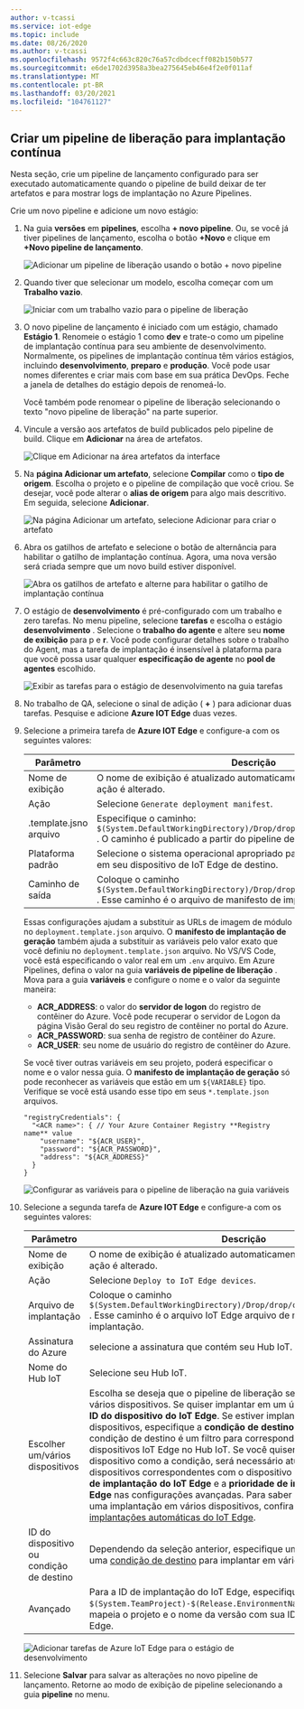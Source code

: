 ```yaml
---
author: v-tcassi
ms.service: iot-edge
ms.topic: include
ms.date: 08/26/2020
ms.author: v-tcassi
ms.openlocfilehash: 9572f4c663c820c76a57cdbdcecff082b150b577
ms.sourcegitcommit: e6de1702d3958a3bea275645eb46e4f2e0f011af
ms.translationtype: MT
ms.contentlocale: pt-BR
ms.lasthandoff: 03/20/2021
ms.locfileid: "104761127"
---
```

## <a name="create-a-release-pipeline-for-continuous-deployment"></a>Criar um pipeline de liberação para implantação contínua

Nesta seção, crie um pipeline de lançamento configurado para ser executado automaticamente quando o pipeline de build deixar de ter artefatos e para mostrar logs de implantação no Azure Pipelines.

Crie um novo pipeline e adicione um novo estágio:

1. Na guia **versões** em **pipelines**, escolha **+ novo pipeline**. Ou, se você já tiver pipelines de lançamento, escolha o botão **+Novo** e clique em **+Novo pipeline de lançamento**.  

    ![Adicionar um pipeline de liberação usando o botão + novo pipeline](./media/iot-edge-create-release-pipeline-for-continuous-deployment/add-release-pipeline.png)

2. Quando tiver que selecionar um modelo, escolha começar com um **Trabalho vazio**.

    ![Iniciar com um trabalho vazio para o pipeline de liberação](./media/iot-edge-create-release-pipeline-for-continuous-deployment/start-with-empty-release-job.png)

3. O novo pipeline de lançamento é iniciado com um estágio, chamado **Estágio 1**. Renomeie o estágio 1 como **dev** e trate-o como um pipeline de implantação contínua para seu ambiente de desenvolvimento. Normalmente, os pipelines de implantação contínua têm vários estágios, incluindo **desenvolvimento**, **preparo** e **produção**. Você pode usar nomes diferentes e criar mais com base em sua prática DevOps. Feche a janela de detalhes do estágio depois de renomeá-lo.

   Você também pode renomear o pipeline de liberação selecionando o texto "novo pipeline de liberação" na parte superior.

4. Vincule a versão aos artefatos de build publicados pelo pipeline de build. Clique em **Adicionar** na área de artefatos.

   ![Clique em Adicionar na área artefatos da interface](./media/iot-edge-create-release-pipeline-for-continuous-deployment/add-artifacts.png)

5. Na **página Adicionar um artefato**, selecione **Compilar** como o **tipo de origem**. Escolha o projeto e o pipeline de compilação que você criou. Se desejar, você pode alterar o **alias de origem** para algo mais descritivo. Em seguida, selecione **Adicionar**.

   ![Na página Adicionar um artefato, selecione Adicionar para criar o artefato](./media/iot-edge-create-release-pipeline-for-continuous-deployment/add-artifact.png)

6. Abra os gatilhos de artefato e selecione o botão de alternância para habilitar o gatilho de implantação contínua. Agora, uma nova versão será criada sempre que um novo build estiver disponível.

   ![Abra os gatilhos de artefato e alterne para habilitar o gatilho de implantação contínua](./media/iot-edge-create-release-pipeline-for-continuous-deployment/add-trigger.png)

7. O estágio de **desenvolvimento** é pré-configurado com um trabalho e zero tarefas. No menu pipeline, selecione **tarefas** e escolha o estágio **desenvolvimento** . Selecione o **trabalho do agente** e altere seu **nome de exibição** para p e **r**. Você pode configurar detalhes sobre o trabalho do Agent, mas a tarefa de implantação é insensível à plataforma para que você possa usar qualquer **especificação de agente** no **pool de agentes** escolhido.

   ![Exibir as tarefas para o estágio de desenvolvimento na guia tarefas](./media/iot-edge-create-release-pipeline-for-continuous-deployment/view-stage-tasks.png)

8. No trabalho de QA, selecione o sinal de adição ( **+** ) para adicionar duas tarefas. Pesquise e adicione **Azure IOT Edge** duas vezes.

9. Selecione a primeira tarefa de **Azure IOT Edge** e configure-a com os seguintes valores:

    | Parâmetro | Descrição |
    | --- | --- |
    | Nome de exibição | O nome de exibição é atualizado automaticamente quando o campo de ação é alterado. |
    | Ação | Selecione `Generate deployment manifest`. |
    | .template.jsno arquivo | Especifique o caminho: `$(System.DefaultWorkingDirectory)/Drop/drop/deployment.template.json` . O caminho é publicado a partir do pipeline de compilação. |
    | Plataforma padrão | Selecione o sistema operacional apropriado para seus módulos com base em seu dispositivo de IoT Edge de destino. |
    | Caminho de saída| Coloque o caminho `$(System.DefaultWorkingDirectory)/Drop/drop/configs/deployment.json` . Esse caminho é o arquivo de manifesto de implantação IoT Edge final. |

    Essas configurações ajudam a substituir as URLs de imagem de módulo no `deployment.template.json` arquivo. O **manifesto de implantação de geração** também ajuda a substituir as variáveis pelo valor exato que você definiu no `deployment.template.json` arquivo. No VS/VS Code, você está especificando o valor real em um `.env` arquivo. Em Azure Pipelines, defina o valor na guia **variáveis de pipeline de liberação** . Mova para a guia **variáveis** e configure o nome e o valor da seguinte maneira:

    * **ACR_ADDRESS**: o valor do **servidor de logon** do registro de contêiner do Azure. Você pode recuperar o servidor de Logon da página Visão Geral do seu registro de contêiner no portal do Azure.
    * **ACR_PASSWORD**: sua senha de registro de contêiner do Azure.
    * **ACR_USER**: seu nome de usuário do registro de contêiner do Azure.

    Se você tiver outras variáveis em seu projeto, poderá especificar o nome e o valor nessa guia. O **manifesto de implantação de geração** só pode reconhecer as variáveis que estão em um `${VARIABLE}` tipo. Verifique se você está usando esse tipo em seus `*.template.json` arquivos.
    
    ```json-interactive
    "registryCredentials": {
      "<ACR name>": { // Your Azure Container Registry **Registry name** value
        "username": "${ACR_USER}",
        "password": "${ACR_PASSWORD}",
        "address": "${ACR_ADDRESS}"
      }
    }
    ```
    
    ![Configurar as variáveis para o pipeline de liberação na guia variáveis](./media/iot-edge-create-release-pipeline-for-continuous-deployment/configure-variables.png)

10. Selecione a segunda tarefa de **Azure IOT Edge** e configure-a com os seguintes valores:

    | Parâmetro | Descrição |
    | --- | --- |
    | Nome de exibição | O nome de exibição é atualizado automaticamente quando o campo de ação é alterado. |
    | Ação | Selecione `Deploy to IoT Edge devices`. |
    | Arquivo de implantação | Coloque o caminho `$(System.DefaultWorkingDirectory)/Drop/drop/configs/deployment.json` . Esse caminho é o arquivo IoT Edge arquivo de manifesto de implantação. |
    | Assinatura do Azure | selecione a assinatura que contém seu Hub IoT.|
    | Nome do Hub IoT | Selecione seu Hub IoT.|
    | Escolher um/vários dispositivos | Escolha se deseja que o pipeline de liberação seja implantado em um ou vários dispositivos. Se quiser implantar em um único dispositivo, insira a **ID do dispositivo do IoT Edge**. Se estiver implantando em vários dispositivos, especifique a **condição de destino** do dispositivo. A condição de destino é um filtro para corresponder a um conjunto de dispositivos IoT Edge no Hub IoT. Se você quiser usar marcas de dispositivo como a condição, será necessário atualizar as marcas de dispositivos correspondentes com o dispositivo de Hub IoT. Atualize a **ID de implantação do IoT Edge** e a **prioridade de implantação do IoT Edge** nas configurações avançadas. Para saber mais sobre como criar uma implantação em vários dispositivos, confira [Entender as implantações automáticas do IoT Edge](../articles/iot-edge/module-deployment-monitoring.md). |
    | ID do dispositivo ou condição de destino | Dependendo da seleção anterior, especifique uma ID do dispositivo ou uma [condição de destino](../articles/iot-edge/module-deployment-monitoring.md#target-condition) para implantar em vários dispositivos. |
    | Avançado | Para a ID de implantação do IoT Edge, especifique `$(System.TeamProject)-$(Release.EnvironmentName)` . Essa variável mapeia o projeto e o nome da versão com sua ID de implantação IoT Edge. |

    ![Adicionar tarefas de Azure IoT Edge para o estágio de desenvolvimento](./media/iot-edge-create-release-pipeline-for-continuous-deployment/add-quality-assurance-task.png)

11. Selecione **Salvar** para salvar as alterações no novo pipeline de lançamento. Retorne ao modo de exibição de pipeline selecionando a guia **pipeline** no menu.
